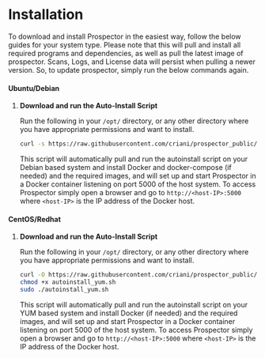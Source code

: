 # Installation
To download and install Prospector in the easiest way, follow the below guides for your system type. Please note that this will pull and install all required programs and dependencies, as well as pull the latest image of prospector. Scans, Logs, and License data will persist when pulling a newer version. So, to update prospector, simply run the below commands again.

#### Ubuntu/Debian

1. **Download and run the Auto-Install Script**

   Run the following in your `/opt/` directory, or any other directory where you have appropriate permissions and want to install.

   ```sh
   curl -s https://raw.githubusercontent.com/criani/prospector_public/main/autoinstall_deb.sh | sudo bash
   ```
   This script will automatically pull and run the autoinstall script on your Debian based system and install Docker and docker-compose (if needed) and the required images, and will set up and start Prospector in a Docker container listening on port 5000 of the host system.
   To access Prospector simply open a browser and go to `http://<host-IP>:5000` where `<host-IP>` is the IP address of the Docker host. 

#### CentOS/Redhat

1. **Download and run the Auto-Install Script**

   Run the following in your `/opt/` directory, or any other directory where you have appropriate permissions and want to install.

   ```sh
   curl -O https://raw.githubusercontent.com/criani/prospector_public/main/autoinstall_rhel.sh
   chmod +x autoinstall_yum.sh
   sudo ./autoinstall_yum.sh
   ```
   This script will automatically pull and run the autoinstall script on your YUM based system and install Docker (if needed) and the required images, and will set up and start Prospector in a Docker container listening on port 5000 of the host system.
   To access Prospector simply open a browser and go to `http://<host-IP>:5000` where `<host-IP>` is the IP address of the Docker host. 


